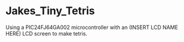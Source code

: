 # Jakes_Tiny_Tetris
Using a PIC24FJ64GA002 microcontroller with an (INSERT LCD NAME HERE) LCD screen to make tetris.

